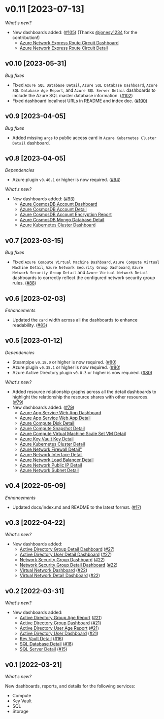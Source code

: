 # v0.11 [2023-07-13]

_What's new?_

- New dashboards added: ([#105](https://github.com/turbot/steampipe-mod-azure-insights/pull/105)) (Thanks [@jonesy1234](https://github.com/jonesy1234) for the contribution!)
  - [Azure Network Express Route Circuit Dashboard](https://hub.steampipe.io/mods/turbot/azure_insights/dashboards/dashboard.network_express_route_circuit_dashboard)
  - [Azure Network Express Route Circuit Detail](https://hub.steampipe.io/mods/turbot/azure_insights/dashboards/dashboard.network_express_route_circuit_detail)

## v0.10 [2023-05-31]

_Bug fixes_

- Fixed `Azure SQL Database Detail`, `Azure SQL Database Dashboard`, `Azure SQL Database Age Report`, and `Azure SQL Server Detail` dashboards to include the Azure SQL master database information. ([#102](https://github.com/turbot/steampipe-mod-azure-insights/pull/102))
- Fixed dashboard localhost URLs in README and index doc. ([#100](https://github.com/turbot/steampipe-mod-azure-insights/pull/100))

## v0.9 [2023-04-05]

_Bug fixes_

- Added missing `args` to public access card in `Azure Kubernetes Cluster Detail` dashboard.

## v0.8 [2023-04-05]

_Dependencies_

- Azure plugin `v0.40.1` or higher is now required. ([#94](https://github.com/turbot/steampipe-mod-azure-insights/pull/94))

_What's new?_

- New dashboards added: ([#93](https://github.com/turbot/steampipe-mod-azure-insights/pull/93))
  - [Azure CosmosDB Account Dashboard](https://hub.steampipe.io/mods/turbot/azure_insights/dashboards/dashboard.cosmosdb_account_dashboard)
  - [Azure CosmosDB Account Detail](https://hub.steampipe.io/mods/turbot/azure_insights/dashboards/dashboard.cosmosdb_account_detail)
  - [Azure CosmosDB Account Encryption Report](https://hub.steampipe.io/mods/turbot/azure_insights/dashboards/dashboard.cosmosdb_account_encryption_report)
  - [Azure CosmosDB Mongo Database Detail](https://hub.steampipe.io/mods/turbot/azure_insights/dashboards/dashboard.cosmosdb_mongo_database_detail)
  - [Azure Kubernetes Cluster Dashboard](https://hub.steampipe.io/mods/turbot/azure_insights/dashboards/dashboard.kubernetes_cluster_dashboard)

## v0.7 [2023-03-15]

_Bug fixes_

- Fixed `Azure Compute Virtual Machine Dashboard`, `Azure Compute Virtual Machine Detail`, `Azure Network Security Group Dashboard`, `Azure Network Security Group Detail` and `Azure Virtual Network Detail` dashboards to correctly reflect the configured network security group rules. ([#88](https://github.com/turbot/steampipe-mod-azure-insights/pull/88))

## v0.6 [2023-02-03]

_Enhancements_

- Updated the `card` width across all the dashboards to enhance readability. ([#83](https://github.com/turbot/steampipe-mod-azure-insights/pull/83))

## v0.5 [2023-01-12]

_Dependencies_

- Steampipe `v0.18.0` or higher is now required. ([#80](https://github.com/turbot/steampipe-mod-azure-insights/pull/80))
- Azure plugin `v0.35.1` or higher is now required. ([#80](https://github.com/turbot/steampipe-mod-azure-insights/pull/80))
- Azure Active Directory plugin `v0.8.3` or higher is now required. ([#80](https://github.com/turbot/steampipe-mod-azure-insights/pull/80))

_What's new?_

- Added resource relationship graphs across all the detail dashboards to highlight the relationship the resource shares with other resources. ([#79](https://github.com/turbot/steampipe-mod-azure-insights/pull/79))
- New dashboards added: ([#79](https://github.com/turbot/steampipe-mod-azure-insights/pull/79))
  - [Azure App Service Web App Dashboard](https://hub.steampipe.io/mods/turbot/azure_insights/dashboards/dashboard.app_service_web_app_dashboard)
  - [Azure App Service Web App Detail](https://hub.steampipe.io/mods/turbot/azure_insights/dashboards/dashboard.app_service_web_app_detail)
  - [Azure Compute Disk Detail](https://hub.steampipe.io/mods/turbot/azure_insights/dashboards/dashboard.compute_disk_detail)
  - [Azure Compute Snapshot Detail](https://hub.steampipe.io/mods/turbot/azure_insights/dashboards/dashboard.compute_snapshot_detail)
  - [Azure Compute Virtual Machine Scale Set VM Detail](https://hub.steampipe.io/mods/turbot/azure_insights/dashboards/dashboard.compute_virtual_machine_scale_set_vm_detail)
  - [Azure Key Vault Key Detail](https://hub.steampipe.io/mods/turbot/azure_insights/dashboards/dashboard.key_vault_key_detail)
  - [Azure Kubernetes Cluster Detail](https://hub.steampipe.io/mods/turbot/azure_insights/dashboards/dashboard.kubernetes_cluster_detail)
  - [Azure Network Firewall Detail"](https://hub.steampipe.io/mods/turbot/azure_insights/dashboards/dashboard.network_firewall_detail)
  - [Azure Network Interface Detail](https://hub.steampipe.io/mods/turbot/azure_insights/dashboards/dashboard.network_interface_detail)
  - [Azure Network Load Balancer Detail](https://hub.steampipe.io/mods/turbot/azure_insights/dashboards/dashboard.network_load_balancer_detail)
  - [Azure Network Public IP Detail](https://hub.steampipe.io/mods/turbot/azure_insights/dashboards/dashboard.network_public_ip_detail)
  - [Azure Network Subnet Detail](https://hub.steampipe.io/mods/turbot/azure_insights/dashboards/dashboard.network_subnet_detail)

## v0.4 [2022-05-09]

_Enhancements_

- Updated docs/index.md and README to the latest format. ([#17](https://github.com/turbot/steampipe-mod-azure-tags/pull/17))

## v0.3 [2022-04-22]

_What's new?_

- New dashboards added:
  - [Active Directory Group Detail Dashboard](https://hub.steampipe.io/mods/turbot/azure_insights/dashboards/dashboard.azuread_group_detail) ([#27](https://github.com/turbot/steampipe-mod-azure-insights/pull/27))
  - [Active Directory User Detail Dashboard](https://hub.steampipe.io/mods/turbot/azure_insights/dashboards/dashboard.azuread_user_detail) ([#27](https://github.com/turbot/steampipe-mod-azure-insights/pull/27))
  - [Network Security Group Dashboard](https://hub.steampipe.io/mods/turbot/azure_insights/dashboards/dashboard.azure_network_security_group_dashboard) ([#22](https://github.com/turbot/steampipe-mod-azure-insights/pull/22))
  - [Network Security Group Detail Dashboard](https://hub.steampipe.io/mods/turbot/azure_insights/dashboards/dashboard.azure_network_security_group_detail) ([#22](https://github.com/turbot/steampipe-mod-azure-insights/pull/22))
  - [Virtual Network Dashboard](https://hub.steampipe.io/mods/turbot/azure_insights/dashboards/dashboard.azure_virtual_network_dashboard) ([#22](https://github.com/turbot/steampipe-mod-azure-insights/pull/22))
  - [Virtual Network Detail Dashboard](https://hub.steampipe.io/mods/turbot/azure_insights/dashboards/dashboard.azure_virtual_network_detail) ([#22](https://github.com/turbot/steampipe-mod-azure-insights/pull/22))

## v0.2 [2022-03-31]

_What's new?_

- New dashboards added:
  - [Active Directory Group Age Report](https://hub.steampipe.io/mods/turbot/azure_insights/dashboards/dashboard.azuread_group_age_report) ([#21](https://github.com/turbot/steampipe-mod-azure-insights/pull/21))
  - [Active Directory Group Dashboard](https://hub.steampipe.io/mods/turbot/azure_insights/dashboards/dashboard.azuread_group_dashboard) ([#21](https://github.com/turbot/steampipe-mod-azure-insights/pull/21))
  - [Active Directory User Age Report](https://hub.steampipe.io/mods/turbot/azure_insights/dashboards/dashboard.azuread_user_age_report) ([#21](https://github.com/turbot/steampipe-mod-azure-insights/pull/21))
  - [Active Directory User Dashboard](https://hub.steampipe.io/mods/turbot/azure_insights/dashboards/dashboard.azuread_user_dashboard) ([#21](https://github.com/turbot/steampipe-mod-azure-insights/pull/21))
  - [Key Vault Detail](https://hub.steampipe.io/mods/turbot/azure_insights/dashboards/dashboard.azure_key_vault_detail) ([#16](https://github.com/turbot/steampipe-mod-azure-insights/pull/16))
  - [SQL Database Detail](https://hub.steampipe.io/mods/turbot/azure_insights/dashboards/dashboard.azure_sql_database_detail) ([#18](https://github.com/turbot/steampipe-mod-azure-insights/pull/18))
  - [SQL Server Detail](https://hub.steampipe.io/mods/turbot/azure_insights/dashboards/dashboard.azure_sql_server_detail) ([#15](https://github.com/turbot/steampipe-mod-azure-insights/pull/15))

## v0.1 [2022-03-21]

_What's new?_

New dashboards, reports, and details for the following services:
- Compute
- Key Vault
- SQL
- Storage
